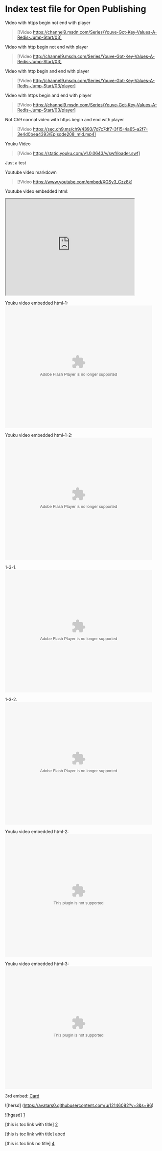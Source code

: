 # Index test file for Open Publishing



Video with https begin not end with player
> [!Video https://channel9.msdn.com/Series/Youve-Got-Key-Values-A-Redis-Jump-Start/03]

Video with http begin not end with player
> [!Video http://channel9.msdn.com/Series/Youve-Got-Key-Values-A-Redis-Jump-Start/03]

Video with http begin and end with player
> [!Video http://channel9.msdn.com/Series/Youve-Got-Key-Values-A-Redis-Jump-Start/03/player]

Video with https begin and end with player
> [!Video https://channel9.msdn.com/Series/Youve-Got-Key-Values-A-Redis-Jump-Start/03/player]

Not Ch9 normal video with https begin and end with player
> [!Video https://sec.ch9.ms/ch9/4393/7d7c7df7-3f15-4a65-a2f7-3e4d0bea4393/Episode208_mid.mp4]

Youku Video
> [!Video https://static.youku.com/v1.0.0643/v/swf/loader.swf]

Just a test

Youtube video markdown
> [!Video https://www.youtube.com/embed/XGSy3_Czz8k]

Youtube video embedded html:
<iframe width="420" height="315"
src="https://www.youtube.com/embed/XGSy3_Czz8k">
</iframe> 

Youku video embedded html-1:
<embed src="http://player.youku.com/player.php/sid/XMTAzMzA3ODI0/v.swf" quality="high" width="480" height="400" align="middle" allowScriptAccess="sameDomain" type="application/x-shockwave-flash"></embed>

Youku video embedded html-1-2:
<embed src="https://player.youku.com/player.php/sid/XMTAzMzA3ODI0/v.swf" quality="high" width="480" height="400" align="middle" allowScriptAccess="sameDomain" type="application/x-shockwave-flash"></embed>

1-3-1.
<embed src="https://static.youku.com/v1.0.0643/v/swf/player_yknpsv.swf" quality="high" width="480" height="400" align="middle" allowScriptAccess="sameDomain" type="application/x-shockwave-flash"></embed>

1-3-2.
<embed src="http://static.youku.com/v1.0.0643/v/swf/player_yknpsv.swf" quality="high" width="480" height="400" align="middle" allowScriptAccess="sameDomain" type="application/x-shockwave-flash"></embed>

Youku video embedded html-2:
<embed src="http://player.youku.com/player.php/sid/XMTAzMzA3ODI0/v.swf" quality="high" width="480" height="400"></embed>

Youku video embedded html-3:
<embed src="https://player.youku.com/player.php/sid/XMTAzMzA3ODI0/v.swf" quality="high" width="480" height="400"></embed>

3rd embed:
<a class="embedly-card" href="http://static.youku.com/v1.0.0643/v/swf/player_yknpsv.swf">Card</a>
<script async src="//cdn.embedly.com/widgets/platform.js" charset="UTF-8"></script>

![hersd]            (https://avatars0.githubusercontent.com/u/12146082?v=3&s=96)

![hgasd]   [1]

[this is toc link with title] [2]

[this is toc link with title] [abcd]

[this is toc link no title] [4]

[1]: https://avatars0.githubusercontent.com/u/12146082?v=3&s=96
[2]: toc.md "2222"
[abcd]: <toc.md> "abcd"
[4]: toc.md
